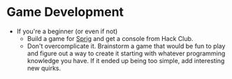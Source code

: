 # Game Development

* If you're a beginner (or even if not)
  * Build a game for [Sprig](https://sprig.hackclub.com/) and get a console from Hack Club.
  * Don't overcomplicate it. Brainstorm a game that would be fun to play and figure out a way to create it starting with whatever programming knowledge you have. If it ended up being too simple, add interesting new quirks.&#x20;
